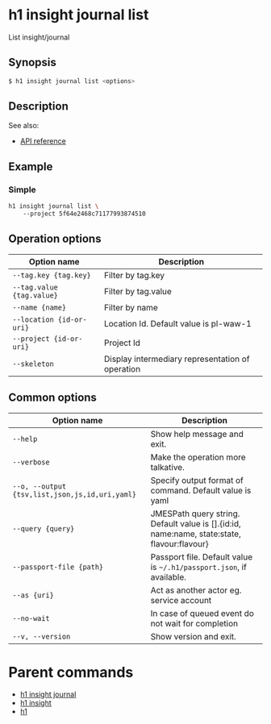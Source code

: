 
# h1 insight journal list

List insight/journal

## Synopsis

```bash
$ h1 insight journal list <options>
```

## Description

See also:

* [API reference](https://api.hyperone.com/v2/docs#operation/insight_project_journal_list)

## Example


### Simple

```bash
h1 insight journal list \ 
	--project 5f64e2468c71177993874510
```

## Operation options

| Option name                   | Description                                      |
| ----------------------------- | ------------------------------------------------ |
| ```--tag.key {tag.key}```     | Filter by tag.key                                |
| ```--tag.value {tag.value}``` | Filter by tag.value                              |
| ```--name {name}```           | Filter by name                                   |
| ```--location {id-or-uri}```  | Location Id. Default value is pl-waw-1           |
| ```--project {id-or-uri}```   | Project Id                                       |
| ```--skeleton```              | Display intermediary representation of operation |

## Common options

| Option name                                        | Description                                                                                    |
| -------------------------------------------------- | ---------------------------------------------------------------------------------------------- |
| ```--help```                                       | Show help message and exit.                                                                    |
| ```--verbose```                                    | Make the operation more talkative.                                                             |
| ```--o, --output {tsv,list,json,js,id,uri,yaml}``` | Specify output format of command. Default value is yaml                                        |
| ```--query {query}```                              | JMESPath query string. Default value is [].\{id:id, name:name, state:state, flavour:flavour\}  |
| ```--passport-file {path}```                       | Passport file. Default value is ```~/.h1/passport.json```, if available.                       |
| ```--as {uri}```                                   | Act as another actor eg. service account                                                       |
| ```--no-wait```                                    | In case of queued event do not wait for completion                                             |
| ```--v, --version```                               | Show version and exit.                                                                         |

# Parent commands

* [h1 insight journal](./../README.md)
* [h1 insight](./../../README.md)
* [h1](./../../../README.md)
